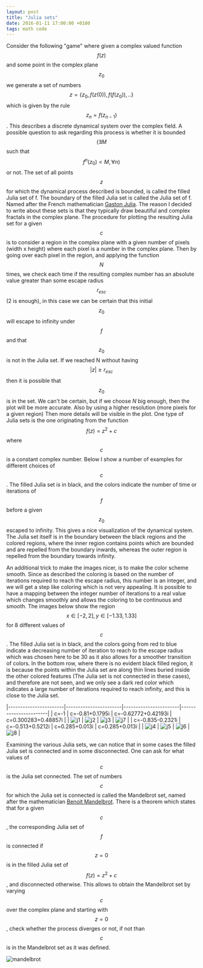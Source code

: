 ```yaml
---
layout: post
title: "Julia sets"
date: 2016-01-11 17:00:00 +0100
tags: math code
---
```


Consider the following "game" where given a complex valued function $$ f(z) $$ and some point in the complex plane $$ z_0 $$
we generate a set of numbers $$ z=\{z_0,f(z(0)),f(f(z_0)),..\} $$ which is given by the rule $$ z_{n}=f(z_{n-1}) $$. This describes a
discrete dynamical system over the complex field.
A possible question to ask regarding this process is whether it is bounded $$ (\exists M $$ such that $$ f^n(z_0) \lt M, \forall n) $$ or not.
The set of all points $$ z $$ for which the dynamical process described is bounded, is called the filled Julia set of f. The boundary
of the filled Julia set is called the Julia set of f. Named after the French mathematician <a href="http://en.wikipedia.org/wiki/Gaston_Julia"  target='_blank'>Gaston Julia</a>.
The reason I decided to write about these sets is that they typically draw beautiful and complex fractals in the complex plane.
The procedure for plotting the resulting Julia set for a given $$ c $$ is to consider a region in the complex plane with a given number of pixels
(width x height) where each pixel is a number in the complex plane. Then by going over each pixel in the region, and applying the function
$$ N $$ times, we check each time if the resulting complex number has an absolute value greater than some escape radius $$ r_{esc} $$
(2 is enough), in this case we can be certain that this initial $$ z_0 $$ will escape to infinity under $$ f $$ and that $$ z_0 $$ is not in the
Julia set. If we reached N without having $$ |z|\geq r_{esc} $$ then it is possible that $$ z_0 $$ is in the set.
We can't be certain, but if we choose $N$ big enough, then the plot will be more accurate. Also by using a higher resolution (more pixels for a given region)
Then more details will be visible in the plot.
One type of Julia sets is the one originating from the function $$ f(z)=z^2+c $$ where $$ c $$ is a constant complex number.
Below I show a number of examples for different choices of $$ c $$. The filled Julia set is in black, and the colors indicate the number
of time or iterations of $$ f $$ before a given $$ z_0 $$ escaped to infinity. This gives a nice visualization of the dynamical system.
The Julia set itself is in the boundary between the black regions and the colored regions, where the inner region contains points which are bounded
and are repelled from the boundary inwards, whereas the outer region is repelled from the boundary towards infinity.

An additional trick to make the images nicer, is to make the color scheme smooth. Since as described the coloring is based on the
number of iterations required to reach the escape radius, this number is an integer, and we will get a step like coloring which is not
very appealing. It is possible to have a mapping between the integer number of iterations to a real value which changes smoothly
and allows the coloring to be continuous and smooth.
The images below show the region $$ x\in [-2,2],y\in [-1.33,1.33] $$ for 8 different values of $$ c $$. The filled Julia set is in black, and the colors
going from red to blue indicate a decreasing number of iteration to reach to the escape radius which was chosen here to be 30 as it also
allows for a smoother transition of colors. In the bottom row, where there is no evident black filled region, it is because the points
within the Julia set are along thin lines buried inside the other colored features (The Julia set is not connected in these cases), and therefore are not seen, and we only see
a dark red color which indicates a large number of iterations required to reach infinity, and this is close to the Julia set.

|-----------------------|-----------------------|-----------------------|-----------------------|
| c=-1 | c=-0.81+0.1795i | c=-0.62772+0.42193i | c=0.300283+0.48857i |
| ![j1](/assets/j1.png) | ![j2](/assets/j2.png) | ![j3](/assets/j3.png) | ![j7](/assets/j7.png) |
| c=-0.835-0.2321i | c=-0.513+0.5212i | c=0.285+0.013i | c=0.285+0.013i |
| ![j4](/assets/j4.png) | ![j5](/assets/j5.png) | ![j6](/assets/j6.png) | ![j8](/assets/j8.png) |

Examining the various Julia sets, we can notice that in some cases the filled Julia set is connected and in some disconnected.
One can ask for what values of $$ c $$ is the Julia set connected. The set of numbers $$ c $$ for which the Julia set is connected
is called the Mandelbrot set, named after the mathematician <a href="http://en.wikipedia.org/wiki/Benoit_Mandelbrot" target='_blank'>Benoit Mandelbrot</a>.
There is a theorem which states that for a given $$ c $$, the corresponding Julia set of $$ f $$ is connected
if $$ z=0 $$ is in the filled Julia set of $$ f(z)=z^2+c $$, and disconnected otherwise. This allows to obtain the Mandelbrot set
by varying $$ c $$ over the complex plane and starting with $$ z=0 $$, check whether the process diverges or not, if not than $$ c $$
is in the Mandelbrot set as it was defined.

![mandelbrot](/assets/mandelbrot.png)
